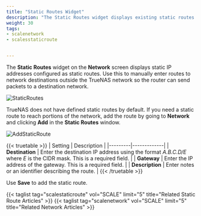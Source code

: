 ```yaml
---
title: "Static Routes Widget"
description: "The Static Routes widget displays existing static routes or sets up new ones."
weight: 30
tags:
- scalenetwork
- scalesstaticroute


---
```


The **Static Routes** widget on the **Network** screen displays static IP addresses configured as static routes. Use this to manually enter routes to network destinations outside the TrueNAS network so the router can send packets to a destination network.

![StaticRoutes](/images/SCALE/Network/StaticRoutes.png "Static Routes")

TrueNAS does not have defined static routes by default.
If you need a static route to reach portions of the network, add the route by going to **Network** and clicking **Add** in the **Static Routes** window.

![AddStaticRoute](/images/SCALE/Network/AddStaticRoute.png "Add Static Route")

{{< truetable >}}
| Setting | Description |
|---------|-------------|
| **Destination** | Enter the destination IP address using the format *A.B.C.D/E* where *E* is the CIDR mask. This is a required field. |
| **Gateway** | Enter the IP address of the gateway. This is a required field. |
| **Description** | Enter notes or an identifier describing the route. |
{{< /truetable >}}

Use **Save** to add the static route.

{{< taglist tag="scalestaticroute" vol="SCALE" limit="5" title="Related Static Route Articles" >}}
{{< taglist tag="scalenetwork" vol="SCALE" limit="5" title="Related Network Articles" >}}
